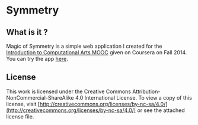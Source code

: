 Symmetry
========
## What is it ?
Magic of Symmetry is a simple web application I created for the [Introduction to Computational Arts MOOC](https://www.coursera.org/course/cdt208) given on Coursera on Fall 2014.
You can try the app [here](http://llucile.github.io/Symmetry/).

## License
This work is licensed under the Creative Commons Attribution-NonCommercial-ShareAlike 4.0 International License. To view a copy of this license, visit [http://creativecommons.org/licenses/by-nc-sa/4.0/](http://creativecommons.org/licenses/by-nc-sa/4.0/) or see the attached license file.


